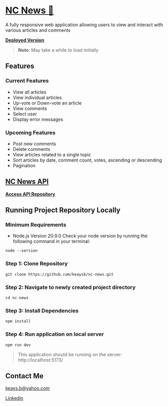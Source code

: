 # [NC News 📰](https://ncodersnews.netlify.app)
A fully responsive web application allowing users to view and interact with various articles and comments

**[Deployed Version](https://ncodersnews.netlify.app)**
> **Note**: May take a while to load initially

## Features
### Current Features
* View all articles
* View individual articles
* Up-vote or Down-vote an article
* View comments
* Select user
* Display error messages
### Upcoming Features
* Post new comments
* Delete comments
* View articles related to a single topic
* Sort articles by date, comment count, votes, ascending or descending
* Pagination

## [NC News API](https://github.com/keaysb/be-nc-news)
**[Access API Repository](https://github.com/keaysb/be-nc-news)**

## Running Project Repository Locally
### Minimum Requirements
* Node.js Version 20.9.0
Check your node version by running the following command in your terminal:
```
node --version
```

### Step 1: Clone Repository
```
git clone https://github.com/keaysb/nc-news.git
```
### Step 2: Navigate to newly created project directory
```
cd nc-news
```
### Step 3: Install Dependencies
```
npm install
```
### Step 4: Run application on local server
```
npm run dev
```
> This application should be running on the server: http://localhost:5173/

## Contact Me
keays.b@yahoo.com

[Linkedin](https://www.linkedin.com/in/bill-keays/)